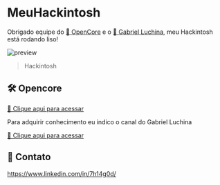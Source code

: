 # MeuHackintosh
Obrigado equipe do [🔗 OpenCore](https://github.com/acidanthera/OpenCorePkg) e o [🔗 Gabriel Luchina](https://www.youtube.com/c/GabrielLuchina), meu Hackintosh está rodando liso!

![preview](https://i.imgur.com/tRyVFJx.jpg)

> Hackintosh 

## 🛠 Opencore
[🔗 Clique aqui para acessar](https://github.com/acidanthera/OpenCorePkg)



Para adquirir conhecimento eu indico o canal do Gabriel Luchina

[🔗 Clique aqui para acessar](https://www.youtube.com/c/GabrielLuchina)




## 💛 Contato

https://www.linkedin.com/in/7h14g0d/
